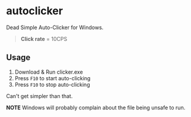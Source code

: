 # autoclicker
Dead Simple Auto-Clicker for Windows.

> **Click rate** = 10CPS

## Usage
1. Download & Run clicker.exe
2. Press `F10` to start auto-clicking
3. Press `F10` to stop auto-clicking

Can't get simpler than that.


**NOTE**
Windows will probably complain about the file being unsafe to run.

